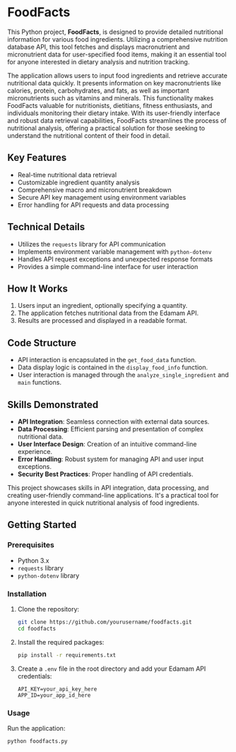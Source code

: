 # FoodFacts

This Python project, **FoodFacts**, is designed to provide detailed nutritional information for various food ingredients. Utilizing a comprehensive nutrition database API, this tool fetches and displays macronutrient and micronutrient data for user-specified food items, making it an essential tool for anyone interested in dietary analysis and nutrition tracking.

The application allows users to input food ingredients and retrieve accurate nutritional data quickly. It presents information on key macronutrients like calories, protein, carbohydrates, and fats, as well as important micronutrients such as vitamins and minerals. This functionality makes FoodFacts valuable for nutritionists, dietitians, fitness enthusiasts, and individuals monitoring their dietary intake. With its user-friendly interface and robust data retrieval capabilities, FoodFacts streamlines the process of nutritional analysis, offering a practical solution for those seeking to understand the nutritional content of their food in detail.

## Key Features
- Real-time nutritional data retrieval
- Customizable ingredient quantity analysis
- Comprehensive macro and micronutrient breakdown
- Secure API key management using environment variables
- Error handling for API requests and data processing

## Technical Details
- Utilizes the `requests` library for API communication
- Implements environment variable management with `python-dotenv`
- Handles API request exceptions and unexpected response formats
- Provides a simple command-line interface for user interaction

## How It Works
1. Users input an ingredient, optionally specifying a quantity.
2. The application fetches nutritional data from the Edamam API.
3. Results are processed and displayed in a readable format.

## Code Structure
- API interaction is encapsulated in the `get_food_data` function.
- Data display logic is contained in the `display_food_info` function.
- User interaction is managed through the `analyze_single_ingredient` and `main` functions.

## Skills Demonstrated
- **API Integration**: Seamless connection with external data sources.
- **Data Processing**: Efficient parsing and presentation of complex nutritional data.
- **User Interface Design**: Creation of an intuitive command-line experience.
- **Error Handling**: Robust system for managing API and user input exceptions.
- **Security Best Practices**: Proper handling of API credentials.

This project showcases skills in API integration, data processing, and creating user-friendly command-line applications. It's a practical tool for anyone interested in quick nutritional analysis of food ingredients.

## Getting Started

### Prerequisites
- Python 3.x
- `requests` library
- `python-dotenv` library

### Installation
1. Clone the repository:
    ```bash
    git clone https://github.com/yourusername/foodfacts.git
    cd foodfacts
    ```

2. Install the required packages:
    ```bash
    pip install -r requirements.txt
    ```

3. Create a `.env` file in the root directory and add your Edamam API credentials:
    ```env
    API_KEY=your_api_key_here
    APP_ID=your_app_id_here
    ```

### Usage
Run the application:
```bash
python foodfacts.py
